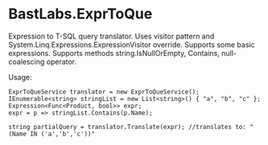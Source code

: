# BastLabs.ExprToQue
Expression to T-SQL query translator. Uses visitor pattern and System.Linq.Expressions.ExpressionVisitor override.
Supports some basic expressions. Supports methods string.IsNullOrEmpty, Contains, null-coalescing operator.

Usage:

```
ExprToQueService translator = new ExprToQueService();
IEnumerable<string> stringList = new List<string>() { "a", "b", "c" };
Expression<Func<Product, bool>> expr;
expr = p => stringList.Contains(p.Name);

string partialQuery = translator.Translate(expr); //translates to: "(Name IN ('a','b','c'))"
```



